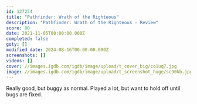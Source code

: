 ```yaml
---
id: 127254
title: "Pathfinder: Wrath of the Righteous"
description: "Pathfinder: Wrath of the Righteous - Review"
score: 80
date: 2021-11-05T00:00:00.000Z
completed: false
goty: []
modified_date: 2024-08-16T00:00:00.000Z
screenshots: []
videos: []
cover: //images.igdb.com/igdb/image/upload/t_cover_big/co1uq7.jpg
image: //images.igdb.com/igdb/image/upload/t_screenshot_huge/sc90kb.jpg
---
```

Really good, but buggy as normal. Played a lot, but want to hold off until bugs are fixed.